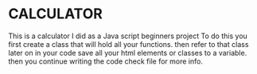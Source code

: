 # CALCULATOR
This is a calculator I did as a Java script beginners project
To do this you first create a class that will hold all your functions.
then refer to that class later on in your code
save all your html elements or classes to a variable.
then you continue writing the code
check file for more info.
